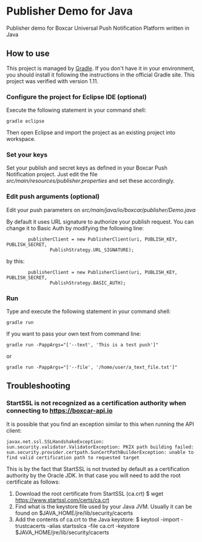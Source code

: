 Publisher Demo for Java
=======================

Publisher demo for Boxcar Universal Push Notification Platform written in Java

## How to use

This project is managed by [Gradle](http://www.gradle.org/). If you don't have it in your environment, you should install it following the instructions in the official Gradle site. This project was verified with version 1.11.

### Configure the project for Eclipse IDE (optional)

Execute the following statement in your command shell:

    gradle eclipse

Then open Eclipse and import the project as an existing project into workspace.

### Set your keys

Set your publish and secret keys as defined in your Boxcar Push Notification project. Just edit the file *src/main/resources/publisher.properties* and set these accordingly.

### Edit push arguments (optional)

Edit your push parameters on *src/main/java/io/boxcar/publisher/Demo.java*

By default it uses URL signature to authorize your publish request. You can change it to Basic Auth by modifying the following line:

			publisherClient = new PublisherClient(uri, PUBLISH_KEY, PUBLISH_SECRET,
					PublishStrategy.URL_SIGNATURE);

by this:

			publisherClient = new PublisherClient(uri, PUBLISH_KEY, PUBLISH_SECRET,
					PublishStrategy.BASIC_AUTH);

### Run

Type and execute the following statement in your command shell:

    gradle run

If you want to pass your own text from command line:

    gradle run -PappArgs="['--text', 'This is a test push']"

or

    gradle run -PappArgs="['--file', '/home/user/a_text_file.txt']"

## Troubleshooting

### StartSSL is not recognized as a certification authority when connecting to https://boxcar-api.io
It is possible that you find an exception similar to this when running the API client:

    javax.net.ssl.SSLHandshakeException: sun.security.validator.ValidatorException: PKIX path building failed: sun.security.provider.certpath.SunCertPathBuilderException: unable to find valid certification path to requested target

This is by the fact that StartSSL is not trusted by default as a certification authority by the Oracle JDK. In that case you will need to add the root certificate as follows:

1. Download the root certificate from StartSSL (ca.crt)
        $ wget https://www.startssl.com/certs/ca.crt
2. Find what is the keystore file used by your Java JVM. Usually it can be found on $JAVA_HOME/jre/lib/security/cacerts
3. Add the contents of ca.crt to the Java keystore:
        $ keytool -import -trustcacerts -alias startsslca -file ca.crt -keystore $JAVA_HOME/jre/lib/security/cacerts
